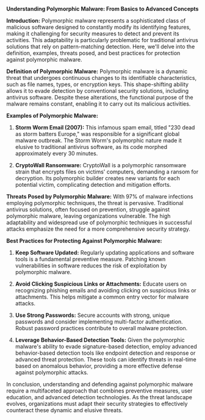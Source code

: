 **Understanding Polymorphic Malware: From Basics to Advanced Concepts**

**Introduction:**
Polymorphic malware represents a sophisticated class of malicious software designed to constantly modify its identifying features, making it challenging for security measures to detect and prevent its activities. This adaptability is particularly problematic for traditional antivirus solutions that rely on pattern-matching detection. Here, we'll delve into the definition, examples, threats posed, and best practices for protection against polymorphic malware.

**Definition of Polymorphic Malware:**
Polymorphic malware is a dynamic threat that undergoes continuous changes to its identifiable characteristics, such as file names, types, or encryption keys. This shape-shifting ability allows it to evade detection by conventional security solutions, including antivirus software. Despite these alterations, the functional purpose of the malware remains constant, enabling it to carry out its malicious activities.

**Examples of Polymorphic Malware:**
1. **Storm Worm Email (2007):** This infamous spam email, titled "230 dead as storm batters Europe," was responsible for a significant global malware outbreak. The Storm Worm's polymorphic nature made it elusive to traditional antivirus software, as its code morphed approximately every 30 minutes.
   
2. **CryptoWall Ransomware:** CryptoWall is a polymorphic ransomware strain that encrypts files on victims' computers, demanding a ransom for decryption. Its polymorphic builder creates new variants for each potential victim, complicating detection and mitigation efforts.

**Threats Posed by Polymorphic Malware:**
With 97% of malware infections employing polymorphic techniques, the threat is pervasive. Traditional antivirus solutions, often focused on prevention, struggle against polymorphic malware, leaving organizations vulnerable. The high adaptability and widespread use of polymorphic techniques in successful attacks emphasize the need for a more comprehensive security strategy.

**Best Practices for Protecting Against Polymorphic Malware:**
1. **Keep Software Updated:** Regularly updating applications and software tools is a fundamental preventive measure. Patching known vulnerabilities in software reduces the risk of exploitation by polymorphic malware.

2. **Avoid Clicking Suspicious Links or Attachments:** Educate users on recognizing phishing emails and avoiding clicking on suspicious links or attachments. This helps mitigate a common entry vector for malware attacks.

3. **Use Strong Passwords:** Secure accounts with strong, unique passwords and consider implementing multi-factor authentication. Robust password practices contribute to overall malware protection.

4. **Leverage Behavior-Based Detection Tools:** Given the polymorphic malware's ability to evade signature-based detection, employ advanced behavior-based detection tools like endpoint detection and response or advanced threat protection. These tools can identify threats in real-time based on anomalous behavior, providing a more effective defense against polymorphic attacks.

In conclusion, understanding and defending against polymorphic malware require a multifaceted approach that combines preventive measures, user education, and advanced detection technologies. As the threat landscape evolves, organizations must adapt their security strategies to effectively counteract these dynamic and elusive threats.
